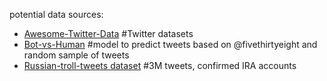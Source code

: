 potential data sources:
- [Awesome-Twitter-Data](https://github.com/shaypal5/awesome-twitter-data) #Twitter datasets
- [Bot-vs-Human](https://github.com/yontartu/bot-vs-human) #model to predict tweets based on @fivethirtyeight and random sample of tweets
- [Russian-troll-tweets dataset](https://github.com/fivethirtyeight/russian-troll-tweets/) #3M tweets, confirmed IRA accounts
